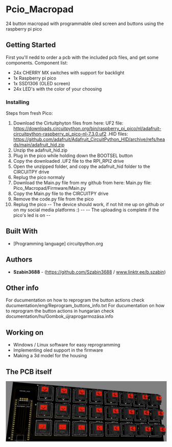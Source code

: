 # Pcio_Macropad
24 button macropad with programmable oled screen and buttons using the raspberry pi pico


## Getting Started

First you'll nedd to order a pcb with the included pcb files, and get some components.
Component list:
-	24x CHERRY MX switches with support for backlight
-	1x Raspberry pi pico
- 1x SSD1306 (OLED screen)
- 24x LED's with the color of your choosing


### Installing

Steps from fresh Pico:
1) Download the Cirtuitphyton files from here:
	UF2 file: https://downloads.circuitpython.org/bin/raspberry_pi_pico/nl/adafruit-circuitpython-raspberry_pi_pico-nl-7.3.0.uf2
	.HID files: https://github.com/adafruit/Adafruit_CircuitPython_HID/archive/refs/heads/main/adafruit_hid.zip
2) Unzip the adafruit_hid.zip
3) Plug in the pico while holding down the BOOTSEL button
4) Copy the downloaded .UF2 file to the RPI_RPI2 drive
5) Open the unzipped folder, and copy the adafruit_hid folder to the CIRCUITPY drive
6) Replug the pico normaly
7) Download the Main.py file from my github from here:
	Main.py file: Pico_Macropad/Firmware/Main.py
8) Copy the Main.py file to the CIRCUITPY drive
9) Remove the code.py file from the pico
10) Replug the pico
-- The device should work, if not hit me up on github or on my social media platforms :) --
-- The uploading is complete if the pico's led is on --


## Built With

  - [Programming language] circuitpython.org 


## Authors

  - **Szabin3688** - 
    (https://github.com/Szabin3688 / www.linktr.ee/b.szabin)

## Other info 

For ducumentation on how to reprogram the button actions check ducumentation/eng/Reprogram_buttons_info.txt
For ducumentation on how to reprogram the button actions in hungarian check documentation/hu/Gombok_újraprogarmozása.info

## Working on

- Windows / Linux software for easy reprogramming
- Implementing oled support in the firmware
- Making a 3d model for the housing

## The PCB itself
![Picture of the board](https://github.com/Szabin3688/Pcio_Macropad/blob/main/PCB_Version_1.png?raw=true)
